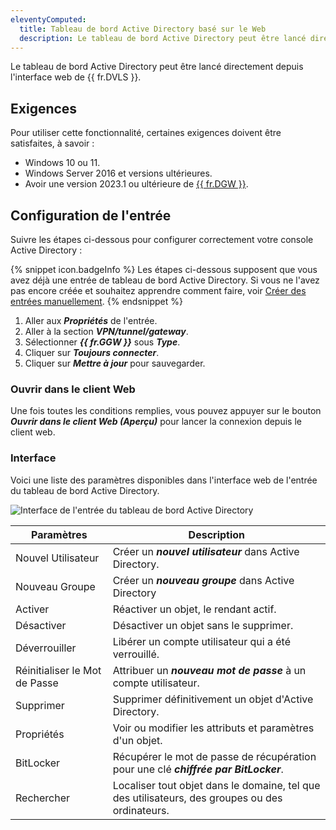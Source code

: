 ```yaml
---
eleventyComputed:
  title: Tableau de bord Active Directory basé sur le Web
  description: Le tableau de bord Active Directory peut être lancé directement depuis l'interface web de {{ fr.DVLS }}.
---
```

 Le tableau de bord Active Directory peut être lancé directement depuis l'interface web de {{ fr.DVLS }}.

## Exigences

Pour utiliser cette fonctionnalité, certaines exigences doivent être satisfaites, à savoir :
* Windows 10 ou 11.
* Windows Server 2016 et versions ultérieures.
* Avoir une version 2023.1 ou ultérieure de [{{ fr.DGW }}](/dgw/hub/hub-business-configuration/).

 ## Configuration de l'entrée

Suivre les étapes ci-dessous pour configurer correctement votre console Active Directory :

{% snippet icon.badgeInfo %}
Les étapes ci-dessous supposent que vous avez déjà une entrée de tableau de bord Active Directory. Si vous ne l'avez pas encore créée et souhaitez apprendre comment faire, voir [Créer des entrées manuellement](/server/web-interface/vault/entries/create-entries-manually/).
{% endsnippet %}

1. Aller aux ***Propriétés*** de l'entrée.
1. Aller à la section ***VPN/tunnel/gateway***.
1. Sélectionner ***{{ fr.GGW }}*** sous ***Type***.
1. Cliquer sur ***Toujours connecter***.
1. Cliquer sur ***Mettre à jour*** pour sauvegarder.

### Ouvrir dans le client Web

Une fois toutes les conditions remplies, vous pouvez appuyer sur le bouton ***Ouvrir dans le client Web (Aperçu)*** pour lancer la connexion depuis le client web.

### Interface

Voici une liste des paramètres disponibles dans l'interface web de l'entrée du tableau de bord Active Directory.

![Interface de l'entrée du tableau de bord Active Directory](https://cdnweb.devolutions.net/docs/RDMW6024_2024_1.png)

| Paramètres      | Description                                                         |
|-----------------|---------------------------------------------------------------------|
| Nouvel Utilisateur | Créer un ***nouvel utilisateur*** dans Active Directory.            |
| Nouveau Groupe  | Créer un ***nouveau groupe*** dans Active Directory                 |
| Activer         | Réactiver un objet, le rendant actif.                               |
| Désactiver      | Désactiver un objet sans le supprimer.                              |
| Déverrouiller   | Libérer un compte utilisateur qui a été verrouillé.                 |
| Réinitialiser le Mot de Passe | Attribuer un ***nouveau mot de passe*** à un compte utilisateur.    |
| Supprimer       | Supprimer définitivement un objet d'Active Directory.               |
| Propriétés      | Voir ou modifier les attributs et paramètres d'un objet.            |
| BitLocker       | Récupérer le mot de passe de récupération pour une clé ***chiffrée par BitLocker***. |
| Rechercher      | Localiser tout objet dans le domaine, tel que des utilisateurs, des groupes ou des ordinateurs. |